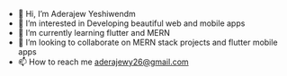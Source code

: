 - 👋 Hi, I’m Aderajew Yeshiwendm
- 👀 I’m interested in Developing beautiful web and mobile apps
- 🌱 I’m currently learning flutter and MERN
- 💞️ I’m looking to collaborate on MERN stack projects and flutter mobile apps
- 📫 How to reach me aderajewy26@gmail.com
  
<!---
aderajewyes/aderajewyes is a ✨ special ✨ repository because its `README.md` (this file) appears on your GitHub profile.
You can click the Preview link to take a look at your changes.
--->
